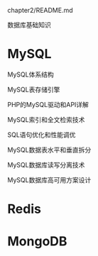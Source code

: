 chapter2/README.md

数据库基础知识


# MySQL 

MySQL体系结构

MySQL表存储引擎

PHP的MySQL驱动和API详解

MySQL索引和全文检索技术

SQL语句优化和性能调优

MySQL数据表水平和垂直拆分

MySQL数据库读写分离技术

MySQL数据库高可用方案设计

# Redis


# MongoDB


